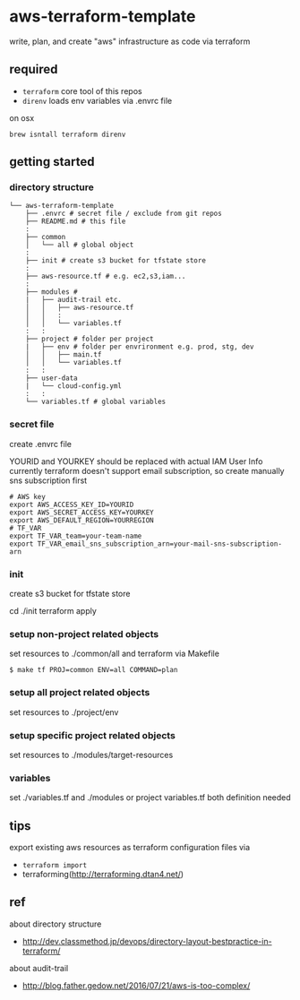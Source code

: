 # aws-terraform-template

write, plan, and create "aws" infrastructure as code via terraform

## required

* `terraform` core tool of this repos
* `direnv` loads env variables via .envrc file

on osx
```
brew isntall terraform direnv
```

## getting started

### directory structure

```
└── aws-terraform-template
    ├── .envrc # secret file / exclude from git repos
    ├── README.md # this file
    :
    ├── common
    │   └── all # global object
    :
    ├── init # create s3 bucket for tfstate store
    :
    ├── aws-resource.tf # e.g. ec2,s3,iam...
    :
    ├── modules # 
    |   ├── audit-trail etc.
    │   │   ├── aws-resource.tf
    │   │   :
    │   │   └── variables.tf
    :   :
    ├── project # folder per project 
    |   ├── env # folder per envrironment e.g. prod, stg, dev
    │   │   ├── main.tf
    │   │   └── variables.tf
    :   :
    ├── user-data
    |   └── cloud-config.yml
    :   :
    └── variables.tf # global variables
```

### secret file

create .envrc file

YOURID and YOURKEY should be replaced with actual IAM User Info
currently terraform doesn't support email subscription, so create manually sns subscription first
```
# AWS key
export AWS_ACCESS_KEY_ID=YOURID
export AWS_SECRET_ACCESS_KEY=YOURKEY
export AWS_DEFAULT_REGION=YOURREGION
# TF_VAR
export TF_VAR_team=your-team-name
export TF_VAR_email_sns_subscription_arn=your-mail-sns-subscription-arn
```

### init

create s3 bucket for tfstate store

cd ./init
terraform apply

### setup non-project related objects

set resources to ./common/all
and
terraform via Makefile

```
$ make tf PROJ=common ENV=all COMMAND=plan
```

### setup all project related objects

set resources to ./project/env

### setup specific project related objects

set resources to ./modules/target-resources

### variables

set ./variables.tf and ./modules or project variables.tf
both definition needed

## tips

export existing aws resources as terraform configuration files via 
* `terraform import`
* terraforming(http://terraforming.dtan4.net/)

## ref

about directory structure
* http://dev.classmethod.jp/devops/directory-layout-bestpractice-in-terraform/

about audit-trail
* http://blog.father.gedow.net/2016/07/21/aws-is-too-complex/

